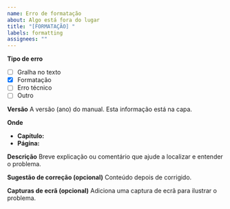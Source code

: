 ```yaml
---
name: Erro de formatação
about: Algo está fora do lugar
title: "[FORMATAÇÃO] "
labels: formatting
assignees: ""
---
```


**Tipo de erro**

- [ ] Gralha no texto
- [x] Formatação
- [ ] Erro técnico
- [ ] Outro

**Versão**
A versão (ano) do manual. Esta informação está na capa.

**Onde**

- **Capítulo:**
- **Página:**

**Descrição**
Breve explicação ou comentário que ajude a localizar e entender o problema.

**Sugestão de correção (opcional)**
Conteúdo depois de corrigido.

**Capturas de ecrã (opcional)**
Adiciona uma captura de ecrã para ilustrar o problema.
